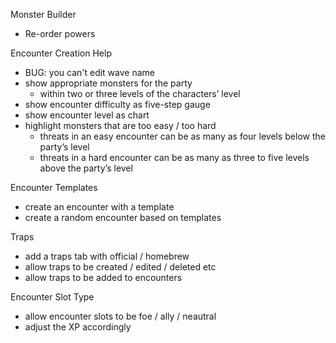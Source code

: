 Monster Builder
* Re-order powers

Encounter Creation Help
* BUG: you can't edit wave name
* show appropriate monsters for the party
  * within two or three levels of the characters’ level
* show encounter difficulty as five-step gauge
* show encounter level as chart
* highlight monsters that are too easy / too hard
  * threats in an easy encounter can be as many as four levels below the party’s level
  * threats in a hard encounter can be as many as three to five levels above the party’s level

Encounter Templates
* create an encounter with a template
* create a random encounter based on templates

Traps
* add a traps tab with official / homebrew
* allow traps to be created / edited / deleted etc
* allow traps to be added to encounters

Encounter Slot Type
* allow encounter slots to be foe / ally / neautral
* adjust the XP accordingly

